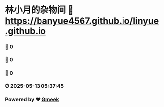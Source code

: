 # 林小月的杂物间 :link: https://banyue4567.github.io/linyue.github.io 
### :page_facing_up: [0](https://banyue4567.github.io/linyue.github.io/tag.html) 
### :speech_balloon: 0 
### :hibiscus: 0 
### :alarm_clock: 2025-05-13 05:37:45 
### Powered by :heart: [Gmeek](https://github.com/Meekdai/Gmeek)

